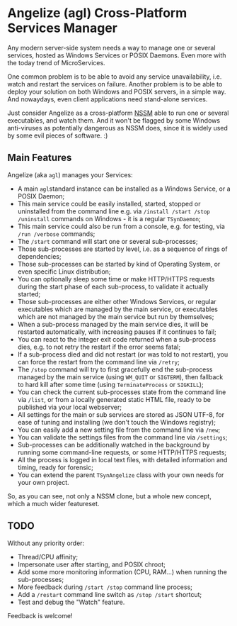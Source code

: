 # Angelize (agl) Cross-Platform Services Manager

Any modern server-side system needs a way to manage one or several services, hosted as Windows Services or POSIX Daemons. Even more with the today trend of MicroServices.

One common problem is to be able to avoid any service unavailability, i.e. watch and restart the services on failure. Another problem is to be able to deploy your solution on both Windows and POSIX servers, in a simple way. And nowaydays, even client applications need stand-alone services.

Just consider Angelize as a cross-platform [NSSM](https://nssm.cc) able to run one or several executables, and watch them. And it won't be flagged by some Windows anti-viruses as potentially dangerous as NSSM does, since it is widely used by some evil pieces of software. :) 

## Main Features

Angelize (aka `agl`) manages your Services:

- A main `agl`standard instance can be installed as a Windows Service, or a POSIX Daemon;
- This main service could be easily installed, started, stopped or uninstalled from the command line e.g. via `/install /start /stop /uninstall` commands on Windows - it is a regular `TSynDaemon`;
- This main service could also be run from a console, e.g. for testing, via `/run /verbose` commands;
- The `/start` command will start one or several sub-processes;
- Those sub-processes are started by level, i.e. as a sequence of rings of dependencies;
- Those sub-processes can be started by kind of Operating System, or even specific Linux distribution;
- You can optionally sleep some time or make HTTP/HTTPS requests during the start phase of each sub-process, to validate it actually started;
- Those sub-processes are either other Windows Services, or regular executables which are managed by the main service, or executables which are not managed by the main service but run by themselves;
- When a sub-process managed by the main service dies, it will be restarted automatically, with increasing pauses if it continues to fail;
- You can react to the integer exit code returned when a sub-process dies, e.g. to not retry the restart if the error seems fatal;
- If a sub-process died and did not restart (or was told to not restart), you can force the restart from the command line via `/retry`;
- The `/stop` command will try to first gracefully end the sub-process managed by the main service (using `WM_QUIT` or `SIGTERM`), then fallback to hard kill after some time (using `TerminateProcess` or `SIGKILL`);
- You can check the current sub-processes state from the command line via `/list`, or from a locally generated static HTML file, ready to be published via your local webserver;
- All settings for the main or sub services are stored as JSON UTF-8, for ease of tuning and installing (we don't touch the Windows registry);
- You can easily add a new setting file from the command line via `/new`;
- You can validate the settings files from the command line via `/settings`;
- Sub-processes can be additionally watched in the background by running some command-line requests, or some HTTP/HTTPS requests;
- All the process is logged in local text files, with detailed information and timing, ready for forensic;
- You can extend the parent `TSynAngelize` class with your own needs for your own project.

So, as you can see, not only a NSSM clone, but a whole new concept, which a much wider featureset.

## TODO

Without any priority order:
- Thread/CPU affinity;
- Impersonate user after starting, and POSIX chroot;
- Add some more monitoring information (CPU, RAM...) when running the sub-processes;
- More feedback during `/start /stop` command line process;
- Add a `/restart` command line switch as `/stop /start` shortcut;
- Test and debug the "Watch" feature.

Feedback is welcome!
